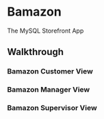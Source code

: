 # Bamazon
The MySQL Storefront App

## Walkthrough

### Bamazon Customer View

### Bamazon Manager View

### Bamazon Supervisor View